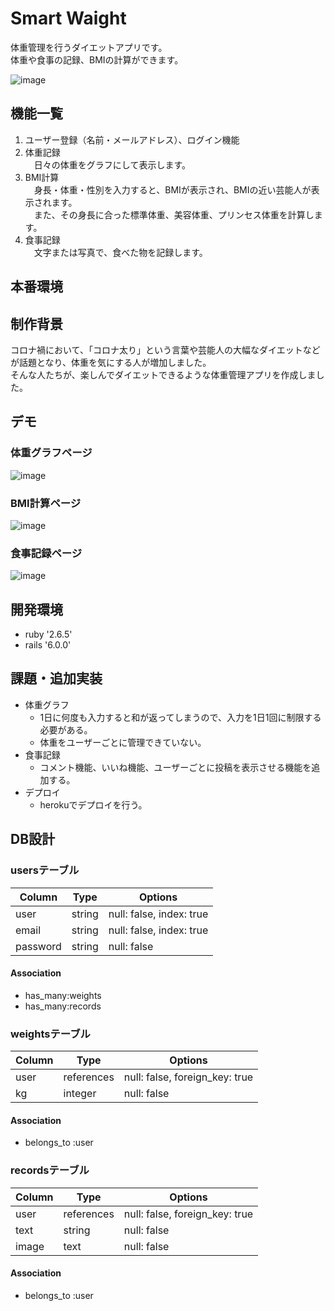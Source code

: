 # Smart Waight
体重管理を行うダイエットアプリです。  
体重や食事の記録、BMIの計算ができます。

![image](https://user-images.githubusercontent.com/66629789/100531081-73ac5600-323d-11eb-891d-e33a68b0899d.png)

## 機能一覧
1. ユーザー登録（名前・メールアドレス）、ログイン機能
2. 体重記録  
　日々の体重をグラフにして表示します。
3. BMI計算  
　身長・体重・性別を入力すると、BMIが表示され、BMIの近い芸能人が表示されます。  
　また、その身長に合った標準体重、美容体重、プリンセス体重を計算します。
4. 食事記録  
　文字または写真で、食べた物を記録します。
 
## 本番環境

## 制作背景  
  コロナ禍において、「コロナ太り」という言葉や芸能人の大幅なダイエットなどが話題となり、体重を気にする人が増加しました。  
  そんな人たちが、楽しんでダイエットできるような体重管理アプリを作成しました。

## デモ
### 体重グラフページ
![image](https://user-images.githubusercontent.com/66629789/100531110-a0f90400-323d-11eb-9003-8558d3533dd9.png)
### BMI計算ページ
![image](https://user-images.githubusercontent.com/66629789/100531113-b40bd400-323d-11eb-8230-0e0897a2cc20.png)
### 食事記録ページ
![image](https://user-images.githubusercontent.com/66629789/100531121-c2f28680-323d-11eb-8b75-4b52f06ba529.png)



## 開発環境
* ruby '2.6.5'
* rails '6.0.0'


## 課題・追加実装
- 体重グラフ　　
  - 1日に何度も入力すると和が返ってしまうので、入力を1日1回に制限する必要がある。
  - 体重をユーザーごとに管理できていない。
- 食事記録
  - コメント機能、いいね機能、ユーザーごとに投稿を表示させる機能を追加する。
- デプロイ
  - herokuでデプロイを行う。

## DB設計

### usersテーブル

|Column  |Type  |Options                 |
|--------|------|------------------------|
|user    |string|null: false, index: true|
|email   |string|null: false, index: true|
|password|string|null: false             |

#### Association
- has_many:weights
- has_many:records

### weightsテーブル

|Column|Type      |Options                       |
|------|----------|------------------------------|
|user  |references|null: false, foreign_key: true|
|kg    |integer   |null: false                   |

#### Association
- belongs_to :user

### recordsテーブル

|Column|Type      |Options                       |
|------|----------|------------------------------|
|user  |references|null: false, foreign_key: true|
|text  |string    |null: false                   |
|image |text      |null: false                   |

#### Association
- belongs_to :user
